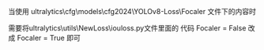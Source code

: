 当使用 ultralytics\cfg\models\cfg2024\YOLOv8-Loss\Focaler 文件下的内容时

需要将ultralytics\utils\NewLoss\iouloss.py文件里面的
代码
Focaler = False
改成
Focaler = True
即可